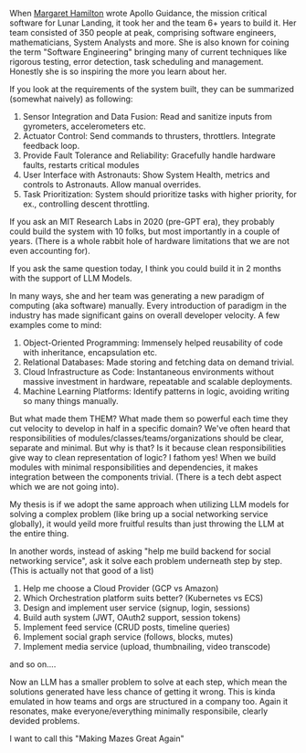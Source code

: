 When [Margaret Hamilton]() wrote Apollo Guidance, the mission critical software for Lunar Landing, it took her and the team 6+ years to build it. Her team consisted of 350 people at peak, comprising software engineers, mathematicians, System Analysts and more. She is also known for coining the term "Software Engineering" bringing many of current techniques like rigorous testing, error detection, task scheduling and management. Honestly she is so inspiring the more you learn about her.

If you look at the requirements of the system built, they can be summarized (somewhat naively) as following: 

1. Sensor Integration and Data Fusion: Read and sanitize inputs from gyrometers, accelerometers etc.
2. Actuator Control: Send commands to thrusters, throttlers. Integrate feedback loop.
3. Provide Fault Tolerance and Reliability: Gracefully handle hardware faults, restarts critical modules 
4. User Interface with Astronauts: Show System Health, metrics and controls to Astronauts. Allow manual overrides.
5. Task Prioritization: System should prioritize tasks with higher priority, for ex., controlling descent throttling. 

If you ask an MIT Research Labs in 2020 (pre-GPT era), they probably could build the system with 10 folks, but most importantly in a couple of years. (There is a whole rabbit hole of hardware limitations that we are not even accounting for).

If you ask the same question today, I think you could build it in 2 months with the support of LLM Models. 

In many ways, she and her team was generating a new paradigm of computing (aka software) manually. Every introduction of paradigm in the industry has made significant gains on overall developer velocity. A few examples come to mind: 

1. Object-Oriented Programming: Immensely helped reusability of code with inheritance, encapsulation etc.
2. Relational Databases: Made storing and fetching data on demand trivial. 
3. Cloud Infrastructure as Code: Instantaneous environments without massive investment in hardware, repeatable and scalable deployments.
4. Machine Learning Platforms: Identify patterns in logic, avoiding writing so many things manually.


But what made them THEM? What made them so powerful each time they cut velocity to develop in half in a specific domain?
We've often heard that responsibilities of modules/classes/teams/organizations should be clear, separate and minimal. But why is that? Is it because clean responsibilities give way to clean representation of logic? I fathom yes! 
When we build modules with minimal responsibilities and dependencies, it makes integration between the components trivial. (There is a tech debt aspect which we are not going into).

My thesis is if we adopt the same approach when utilizing LLM models for solving a complex problem (like bring up a social networking service globally), it would yeild more fruitful results than just throwing the LLM at the entire thing. 

In another words, instead of asking "help me build backend for social networking service", ask it solve each problem underneath step by step. (This is actually not that good of a list)

1. Help me choose a Cloud Provider (GCP vs Amazon)
2. Which Orchestration platform suits better? (Kubernetes vs ECS)
3. Design and implement user service (signup, login, sessions)
4. Build auth system (JWT, OAuth2 support, session tokens)
5. Implement feed service (CRUD posts, timeline queries)
6. Implement social graph service (follows, blocks, mutes)
7. Implement media service (upload, thumbnailing, video transcode)

and so on....

Now an LLM has a smaller problem to solve at each step, which mean the solutions generated have less chance of getting it wrong. This is kinda emulated in how teams and orgs are structured in a company too. Again it resonates, make everyone/everything minimally responsibile, clearly devided problems. 

I want to call this "Making Mazes Great Again"


